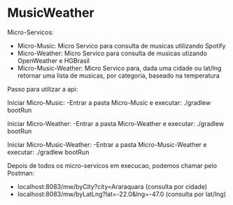 # MusicWeather

Micro-Servicos:
 - Micro-Music: Micro Servico para consulta de musicas utilizando Spotify
 - Micro-Weather: Micro Servico para consulta de musicas utizando OpenWeather e HGBrasil
 - Micro-Music-Weather: Micro Servico para, dada uma cidade ou lat/lng retornar uma lista de musicas, por categoria, baseado na temperatura

Passo para utilizar a api:

Iniciar Micro-Music:
 -Entrar a pasta Micro-Music e executar: ./gradlew bootRun
 
Iniciar Micro-Weather:
 -Entrar a pasta Micro-Weather e executar: ./gradlew bootRun
 
Iniciar Micro-Music-Weather:
-Entrar a pasta Micro-Music-Weather e executar: ./gradlew bootRun

Depois de todos os micro-servicos em execucao, podemos chamar pelo Postman:
- localhost:8083/mw/byCity?city=Araraquara (consulta por cidade)
- localhost:8083/mw/byLatLng?lat=-22.0&lng=-47.0 (consulta por lat/lng)
